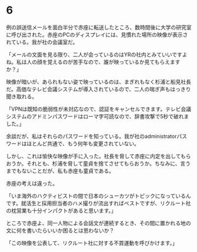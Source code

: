 
# 6

例の誤送信メールを面白半分で赤座に転送したところ、数時間後に大学の研究室に呼び出された。赤座のPCのディスプレイには、見慣れた場所の映像が表示されている。我が社の会議室だ。

「メールの文面を見る限り、二人が会っているのはYRの社内とみていいですよね。私は人の顔を覚えるのが苦手なので、誰が映っているか見てもらえますか？」

映像が暗いが、あられもない姿で映っているのは、まぎれもなく杉浦と船見社長だ。高価なテレビ会議システムが導入されているので、二人の喘ぎ声もはっきり聞き取れる。

「VPNは既知の脆弱性が未対応なので、認証をキャンセルできます。テレビ会議システムのアドミンパスワードはローマ字可読なので、辞書攻撃で5秒で破れました。」

余談だが、私はそれらのパスワードを知っている。我が社のadministratorパスワードはほとんど共通で、もう何年も変更されていない。

しかし、これは愉快な映像が手に入った。社長を脅して赤座に内定を出してもらおうか。それとも、杉浦を脅して童貞を捨てさせてもらおうか。ちなみに、言うまでもないことだが、私も赤座も童貞である。

赤座の考えは違った。

「いま海外のハクティビストの間で日本のシューカツがトピックになっているんです。就活生と採用担当者のハメ撮りが流出すればベストですが、リクルート社の枕営業も十分インパクトがあると思います。」

ところで赤座よ、同一人物による会話文が連続するとき、その間に置かれる地の文に何を書いたらいいか困るとは思わないか？

「この映像を公表して、リクルート社に対する不買運動を呼びかけます。」
